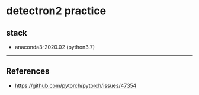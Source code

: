 # detectron2 practice

## stack

- anaconda3-2020.02 (python3.7)

---

## References

- https://github.com/pytorch/pytorch/issues/47354